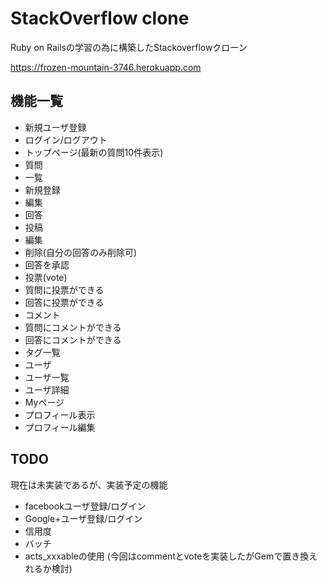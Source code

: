 # StackOverflow clone

Ruby on Railsの学習の為に構築したStackoverflowクローン

https://frozen-mountain-3746.herokuapp.com

## 機能一覧

- 新規ユーザ登録
- ログイン/ログアウト
- トップページ(最新の質問10件表示)
- 質問
 - 一覧
 - 新規登録
 - 編集
- 回答
 - 投稿
 - 編集
 - 削除(自分の回答のみ削除可)
- 回答を承認
- 投票(vote)
 - 質問に投票ができる
 - 回答に投票ができる
- コメント
 - 質問にコメントができる
 - 回答にコメントができる
- タグ一覧
- ユーザ
 - ユーザ一覧
 - ユーザ詳細
- Myページ
 - プロフィール表示
 - プロフィール編集

## TODO

現在は未実装であるが、実装予定の機能

- facebookユーザ登録/ログイン
- Google+ユーザ登録/ログイン
- 信用度
- バッチ
- acts_xxxableの使用 (今回はcommentとvoteを実装したがGemで置き換えれるか検討)

